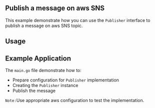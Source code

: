 ## Publish a message on aws SNS
This example demonstrate how you can use the `Publisher` interface to publish a message on aws SNS topic.

Usage  
-
Example Application
-
The `main.go` file demonstrate how to:

- Prepare configuration for `Publisher` implementation
- Creating the `Publisher` instance
- Publish the message 

`Note:`Use appropriate aws configuration to test the implementation. 
  